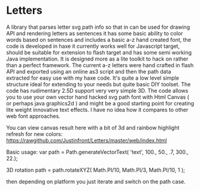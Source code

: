 Letters
=======

A library that parses letter svg path info so that in can be used for drawing API and rendering letters as sentences it has some basic ability to color words based on sentences and includes a basic a-z hand created font, the code is developed in haxe it currently works well for Javascript target, should be suitable for extension to flash target and has some semi working Java implementation. It is designed more as a lite toolkit to hack on rather than a perfect framework. The current a-z letters were hand crafted in flash API and exported using an online as3 script and then the path data extracted for easy use with my haxe code. It's quite a low level simple structure ideal for extending to your needs but quite basic DIY toolset. The code has rudimentary 2.5D support very very simple 3D. The code allows you to use your own vector hand hacked svg path font with Html Canvas ( or perhaps java graphics2d ) and might be a good starting point for creating lite weight innovative text effects. I have no idea how it compares to other web font approaches.

You can view canvas result here with a bit of 3d and rainbow highlight refresh for new colors:
https://rawgithub.com/Justinfront/Letters/master/web/index.html

Basic usage:
var path = Path.generateVectorText( 'text', 100., 50., .7, 300., 22.);

3D rotation
path = path.rotateXYZ( Math.PI/10, Math.PI/3, Math.PI/10, 1 );

then depending on platform you just iterate and switch on the path case.
